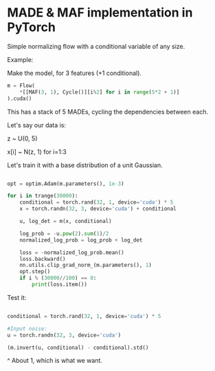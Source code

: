 # MADE & MAF implementation in PyTorch

Simple normalizing flow with a conditional variable of any size.

Example:

Make the model, for 3 features (+1 conditional).
```python
m = Flow(
    *[[MAF(3, 1), Cycle()][i%2] for i in range(5*2 + 1)]
).cuda()

```
This has a stack of 5 MADEs, cycling the dependencies between each.

Let's say our data is:

z ~ U(0, 5)

x[i] ~ N(z, 1) for i=1:3

Let's train it with a base distribution of a unit Gaussian.
```python

opt = optim.Adam(m.parameters(), 1e-3)

for i in trange(30000):
    conditional = torch.rand(32, 1, device='cuda') * 5
    x = torch.randn(32, 3, device='cuda') + conditional

    u, log_det = m(x, conditional)

    log_prob = -u.pow(2).sum(1)/2
    normalized_log_prob = log_prob + log_det

    loss = -normalized_log_prob.mean()
    loss.backward()
    nn.utils.clip_grad_norm_(m.parameters(), 1)
    opt.step()
    if i % (30000//100) == 0:
        print(loss.item())
```

Test it:
```python

conditional = torch.rand(32, 1, device='cuda') * 5

#Input noise:
u = torch.randn(32, 3, device='cuda')

(m.invert(u, conditional) - conditional).std()
```
^ About 1, which is what we want.
